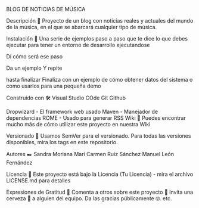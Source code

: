 BLOG DE NOTICIAS DE MÚSICA

Descripción 🚀
Proyecto de un blog con noticias reales y actuales del mundo de la música, en el que se abarcará cualquier tipo de música.

Instalación 🔧
Una serie de ejemplos paso a paso que te dice lo que debes ejecutar para tener un entorno de desarrollo ejecutandose

Dí cómo será ese paso

Da un ejemplo
Y repite

hasta finalizar
Finaliza con un ejemplo de cómo obtener datos del sistema o como usarlos para una pequeña demo

Construido con 🛠️
Visual Studio COde
Git 
Github

Dropwizard - El framework web usado
Maven - Manejador de dependencias
ROME - Usado para generar RSS
Wiki 📖
Puedes encontrar mucho más de cómo utilizar este proyecto en nuestra Wiki

Versionado 📌
Usamos SemVer para el versionado. Para todas las versiones disponibles, mira los tags en este repositorio.

Autores ✒️
Sandra Moriana 
Mari Carmen Ruiz Sánchez 
Manuel León Fernández


Licencia 📄
Este proyecto está bajo la Licencia (Tu Licencia) - mira el archivo LICENSE.md para detalles

Expresiones de Gratitud 🎁
Comenta a otros sobre este proyecto 📢
Invita una cerveza 🍺 a alguien del equipo.
Da las gracias públicamente 🤓.
etc.